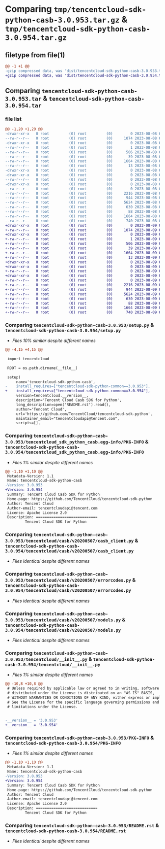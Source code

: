 # Comparing `tmp/tencentcloud-sdk-python-casb-3.0.953.tar.gz` & `tmp/tencentcloud-sdk-python-casb-3.0.954.tar.gz`

## filetype from file(1)

```diff
@@ -1 +1 @@
-gzip compressed data, was "dist/tencentcloud-sdk-python-casb-3.0.953.tar", last modified: Tue Aug  8 00:19:50 2023, max compression
+gzip compressed data, was "dist/tencentcloud-sdk-python-casb-3.0.954.tar", last modified: Wed Aug  9 00:19:46 2023, max compression
```

## Comparing `tencentcloud-sdk-python-casb-3.0.953.tar` & `tencentcloud-sdk-python-casb-3.0.954.tar`

### file list

```diff
@@ -1,20 +1,20 @@
-drwxr-xr-x   0 root         (0) root         (0)        0 2023-08-08 00:19:50.000000 tencentcloud-sdk-python-casb-3.0.953/
--rw-r--r--   0 root         (0) root         (0)     1074 2023-08-08 00:19:50.000000 tencentcloud-sdk-python-casb-3.0.953/setup.py
-drwxr-xr-x   0 root         (0) root         (0)        0 2023-08-08 00:19:50.000000 tencentcloud-sdk-python-casb-3.0.953/tencentcloud_sdk_python_casb.egg-info/
--rw-r--r--   0 root         (0) root         (0)        1 2023-08-08 00:19:50.000000 tencentcloud-sdk-python-casb-3.0.953/tencentcloud_sdk_python_casb.egg-info/dependency_links.txt
--rw-r--r--   0 root         (0) root         (0)      506 2023-08-08 00:19:50.000000 tencentcloud-sdk-python-casb-3.0.953/tencentcloud_sdk_python_casb.egg-info/SOURCES.txt
--rw-r--r--   0 root         (0) root         (0)       39 2023-08-08 00:19:50.000000 tencentcloud-sdk-python-casb-3.0.953/tencentcloud_sdk_python_casb.egg-info/requires.txt
--rw-r--r--   0 root         (0) root         (0)     1664 2023-08-08 00:19:50.000000 tencentcloud-sdk-python-casb-3.0.953/tencentcloud_sdk_python_casb.egg-info/PKG-INFO
--rw-r--r--   0 root         (0) root         (0)       13 2023-08-08 00:19:50.000000 tencentcloud-sdk-python-casb-3.0.953/tencentcloud_sdk_python_casb.egg-info/top_level.txt
-drwxr-xr-x   0 root         (0) root         (0)        0 2023-08-08 00:19:50.000000 tencentcloud-sdk-python-casb-3.0.953/tencentcloud/
-drwxr-xr-x   0 root         (0) root         (0)        0 2023-08-08 00:19:50.000000 tencentcloud-sdk-python-casb-3.0.953/tencentcloud/casb/
--rw-r--r--   0 root         (0) root         (0)        0 2023-08-08 00:19:50.000000 tencentcloud-sdk-python-casb-3.0.953/tencentcloud/casb/__init__.py
-drwxr-xr-x   0 root         (0) root         (0)        0 2023-08-08 00:19:50.000000 tencentcloud-sdk-python-casb-3.0.953/tencentcloud/casb/v20200507/
--rw-r--r--   0 root         (0) root         (0)        0 2023-08-08 00:19:50.000000 tencentcloud-sdk-python-casb-3.0.953/tencentcloud/casb/v20200507/__init__.py
--rw-r--r--   0 root         (0) root         (0)     2216 2023-08-08 00:19:50.000000 tencentcloud-sdk-python-casb-3.0.953/tencentcloud/casb/v20200507/casb_client.py
--rw-r--r--   0 root         (0) root         (0)      944 2023-08-08 00:19:50.000000 tencentcloud-sdk-python-casb-3.0.953/tencentcloud/casb/v20200507/errorcodes.py
--rw-r--r--   0 root         (0) root         (0)     5624 2023-08-08 00:19:50.000000 tencentcloud-sdk-python-casb-3.0.953/tencentcloud/casb/v20200507/models.py
--rw-r--r--   0 root         (0) root         (0)      630 2023-08-08 00:19:50.000000 tencentcloud-sdk-python-casb-3.0.953/tencentcloud/__init__.py
--rw-r--r--   0 root         (0) root         (0)       88 2023-08-08 00:19:50.000000 tencentcloud-sdk-python-casb-3.0.953/setup.cfg
--rw-r--r--   0 root         (0) root         (0)     1664 2023-08-08 00:19:50.000000 tencentcloud-sdk-python-casb-3.0.953/PKG-INFO
--rw-r--r--   0 root         (0) root         (0)      740 2023-08-08 00:19:50.000000 tencentcloud-sdk-python-casb-3.0.953/README.rst
+drwxr-xr-x   0 root         (0) root         (0)        0 2023-08-09 00:19:46.000000 tencentcloud-sdk-python-casb-3.0.954/
+-rw-r--r--   0 root         (0) root         (0)     1074 2023-08-09 00:19:46.000000 tencentcloud-sdk-python-casb-3.0.954/setup.py
+drwxr-xr-x   0 root         (0) root         (0)        0 2023-08-09 00:19:46.000000 tencentcloud-sdk-python-casb-3.0.954/tencentcloud_sdk_python_casb.egg-info/
+-rw-r--r--   0 root         (0) root         (0)        1 2023-08-09 00:19:46.000000 tencentcloud-sdk-python-casb-3.0.954/tencentcloud_sdk_python_casb.egg-info/dependency_links.txt
+-rw-r--r--   0 root         (0) root         (0)      506 2023-08-09 00:19:46.000000 tencentcloud-sdk-python-casb-3.0.954/tencentcloud_sdk_python_casb.egg-info/SOURCES.txt
+-rw-r--r--   0 root         (0) root         (0)       39 2023-08-09 00:19:46.000000 tencentcloud-sdk-python-casb-3.0.954/tencentcloud_sdk_python_casb.egg-info/requires.txt
+-rw-r--r--   0 root         (0) root         (0)     1664 2023-08-09 00:19:46.000000 tencentcloud-sdk-python-casb-3.0.954/tencentcloud_sdk_python_casb.egg-info/PKG-INFO
+-rw-r--r--   0 root         (0) root         (0)       13 2023-08-09 00:19:46.000000 tencentcloud-sdk-python-casb-3.0.954/tencentcloud_sdk_python_casb.egg-info/top_level.txt
+drwxr-xr-x   0 root         (0) root         (0)        0 2023-08-09 00:19:46.000000 tencentcloud-sdk-python-casb-3.0.954/tencentcloud/
+drwxr-xr-x   0 root         (0) root         (0)        0 2023-08-09 00:19:46.000000 tencentcloud-sdk-python-casb-3.0.954/tencentcloud/casb/
+-rw-r--r--   0 root         (0) root         (0)        0 2023-08-09 00:19:46.000000 tencentcloud-sdk-python-casb-3.0.954/tencentcloud/casb/__init__.py
+drwxr-xr-x   0 root         (0) root         (0)        0 2023-08-09 00:19:46.000000 tencentcloud-sdk-python-casb-3.0.954/tencentcloud/casb/v20200507/
+-rw-r--r--   0 root         (0) root         (0)        0 2023-08-09 00:19:46.000000 tencentcloud-sdk-python-casb-3.0.954/tencentcloud/casb/v20200507/__init__.py
+-rw-r--r--   0 root         (0) root         (0)     2216 2023-08-09 00:19:46.000000 tencentcloud-sdk-python-casb-3.0.954/tencentcloud/casb/v20200507/casb_client.py
+-rw-r--r--   0 root         (0) root         (0)      944 2023-08-09 00:19:46.000000 tencentcloud-sdk-python-casb-3.0.954/tencentcloud/casb/v20200507/errorcodes.py
+-rw-r--r--   0 root         (0) root         (0)     5624 2023-08-09 00:19:46.000000 tencentcloud-sdk-python-casb-3.0.954/tencentcloud/casb/v20200507/models.py
+-rw-r--r--   0 root         (0) root         (0)      630 2023-08-09 00:19:46.000000 tencentcloud-sdk-python-casb-3.0.954/tencentcloud/__init__.py
+-rw-r--r--   0 root         (0) root         (0)       88 2023-08-09 00:19:46.000000 tencentcloud-sdk-python-casb-3.0.954/setup.cfg
+-rw-r--r--   0 root         (0) root         (0)     1664 2023-08-09 00:19:46.000000 tencentcloud-sdk-python-casb-3.0.954/PKG-INFO
+-rw-r--r--   0 root         (0) root         (0)      740 2023-08-09 00:19:46.000000 tencentcloud-sdk-python-casb-3.0.954/README.rst
```

### Comparing `tencentcloud-sdk-python-casb-3.0.953/setup.py` & `tencentcloud-sdk-python-casb-3.0.954/setup.py`

 * *Files 10% similar despite different names*

```diff
@@ -4,15 +4,15 @@
 
 import tencentcloud
 
 ROOT = os.path.dirname(__file__)
 
 setup(
     name='tencentcloud-sdk-python-casb',
-    install_requires=["tencentcloud-sdk-python-common==3.0.953"],
+    install_requires=["tencentcloud-sdk-python-common==3.0.954"],
     version=tencentcloud.__version__,
     description='Tencent Cloud Casb SDK for Python',
     long_description=open('README.rst').read(),
     author='Tencent Cloud',
     url='https://github.com/TencentCloud/tencentcloud-sdk-python',
     maintainer_email="tencentcloudapi@tencent.com",
     scripts=[],
```

### Comparing `tencentcloud-sdk-python-casb-3.0.953/tencentcloud_sdk_python_casb.egg-info/PKG-INFO` & `tencentcloud-sdk-python-casb-3.0.954/tencentcloud_sdk_python_casb.egg-info/PKG-INFO`

 * *Files 1% similar despite different names*

```diff
@@ -1,10 +1,10 @@
 Metadata-Version: 1.1
 Name: tencentcloud-sdk-python-casb
-Version: 3.0.953
+Version: 3.0.954
 Summary: Tencent Cloud Casb SDK for Python
 Home-page: https://github.com/TencentCloud/tencentcloud-sdk-python
 Author: Tencent Cloud
 Author-email: tencentcloudapi@tencent.com
 License: Apache License 2.0
 Description: ============================
         Tencent Cloud SDK for Python
```

### Comparing `tencentcloud-sdk-python-casb-3.0.953/tencentcloud/casb/v20200507/casb_client.py` & `tencentcloud-sdk-python-casb-3.0.954/tencentcloud/casb/v20200507/casb_client.py`

 * *Files identical despite different names*

### Comparing `tencentcloud-sdk-python-casb-3.0.953/tencentcloud/casb/v20200507/errorcodes.py` & `tencentcloud-sdk-python-casb-3.0.954/tencentcloud/casb/v20200507/errorcodes.py`

 * *Files identical despite different names*

### Comparing `tencentcloud-sdk-python-casb-3.0.953/tencentcloud/casb/v20200507/models.py` & `tencentcloud-sdk-python-casb-3.0.954/tencentcloud/casb/v20200507/models.py`

 * *Files identical despite different names*

### Comparing `tencentcloud-sdk-python-casb-3.0.953/tencentcloud/__init__.py` & `tencentcloud-sdk-python-casb-3.0.954/tencentcloud/__init__.py`

 * *Files 1% similar despite different names*

```diff
@@ -10,8 +10,8 @@
 # Unless required by applicable law or agreed to in writing, software
 # distributed under the License is distributed on an "AS IS" BASIS,
 # WITHOUT WARRANTIES OR CONDITIONS OF ANY KIND, either express or implied.
 # See the License for the specific language governing permissions and
 # limitations under the License.
 
 
-__version__ = '3.0.953'
+__version__ = '3.0.954'
```

### Comparing `tencentcloud-sdk-python-casb-3.0.953/PKG-INFO` & `tencentcloud-sdk-python-casb-3.0.954/PKG-INFO`

 * *Files 1% similar despite different names*

```diff
@@ -1,10 +1,10 @@
 Metadata-Version: 1.1
 Name: tencentcloud-sdk-python-casb
-Version: 3.0.953
+Version: 3.0.954
 Summary: Tencent Cloud Casb SDK for Python
 Home-page: https://github.com/TencentCloud/tencentcloud-sdk-python
 Author: Tencent Cloud
 Author-email: tencentcloudapi@tencent.com
 License: Apache License 2.0
 Description: ============================
         Tencent Cloud SDK for Python
```

### Comparing `tencentcloud-sdk-python-casb-3.0.953/README.rst` & `tencentcloud-sdk-python-casb-3.0.954/README.rst`

 * *Files identical despite different names*

